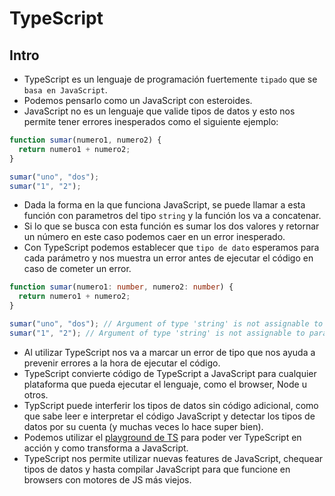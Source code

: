 # TypeScript

## Intro

- TypeScript es un lenguaje de programación fuertemente `tipado` que se `basa en JavaScript`.
- Podemos pensarlo como un JavaScript con esteroides.
- JavaScript no es un lenguaje que valide tipos de datos y esto nos permite tener errores inesperados como el siguiente ejemplo:

```javascript
function sumar(numero1, numero2) {
  return numero1 + numero2;
}

sumar("uno", "dos");
sumar("1", "2");
```

- Dada la forma en la que funciona JavaScript, se puede llamar a esta función con parametros del tipo `string` y la función los va a concatenar.
- Si lo que se busca con esta función es sumar los dos valores y retornar un número en este caso podemos caer en un error inesperado.
- Con TypeScript podemos establecer que `tipo de dato` esperamos para cada parámetro y nos muestra un error antes de ejecutar el código en caso de cometer un error.

```typescript
function sumar(numero1: number, numero2: number) {
  return numero1 + numero2;
}

sumar("uno", "dos"); // Argument of type 'string' is not assignable to parameter of type 'number'.
sumar("1", "2"); // Argument of type 'string' is not assignable to parameter of type 'number'.
```

- Al utilizar TypeScript nos va a marcar un error de tipo que nos ayuda a prevenir errores a la hora de ejecutar el código.
- TypeScript convierte código de TypeScript a JavaScript para cualquier plataforma que pueda ejecutar el lenguaje, como el browser, Node u otros.
- TypScript puede interferir los tipos de datos sin código adicional, como que sabe leer e interpretar el código JavaScript y detectar los tipos de datos por su cuenta (y muchas veces lo hace super bien).
- Podemos utilizar el [playground de TS](https://www.typescriptlang.org/play/) para poder ver TypeScript en acción y como transforma a JavaScript.
- TypeScript nos permite utilizar nuevas features de JavaScript, chequear tipos de datos y hasta compilar JavaScript para que funcione en browsers con motores de JS más viejos.
